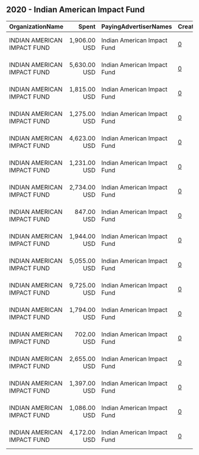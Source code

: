 ## 2020 - Indian American Impact Fund 
|OrganizationName|Spent|PayingAdvertiserNames|CreativeUrls|Impressions|Genders|AgeBrackets|CountryCodes|BillingAddresses|CandidateBallotInformation|
|:---|---:|:---|:---|---:|:---|:---|:---|:---|:---|
|INDIAN AMERICAN IMPACT FUND|1,906.00 USD|Indian American Impact Fund|[0](https://www.snap.com/political-ads/asset/b22277a48558d02143f3dd4c02dcf30f56c0b82fb0ade44038bf75d1aea83ce4?mediaType=png)|50,495|||united states|"720 HARVARD STREET NW     ,WASHINGTON,20001,US"|The IMPACT Fund|
|INDIAN AMERICAN IMPACT FUND|5,630.00 USD|Indian American Impact Fund|[0](https://www.snap.com/political-ads/asset/948add7d897617f4401518d49dc86ec00a834477a12419d3de6fbe5a1794b4b1?mediaType=mov)|186,113||18+|united states|"720 HARVARD STREET NW     ,WASHINGTON,20001,US"||
|INDIAN AMERICAN IMPACT FUND|1,815.00 USD|Indian American Impact Fund|[0](https://www.snap.com/political-ads/asset/e155c0e0e283108bd68a149aa1d875858449899c4fbbb90881ed1fd55f7ba834?mediaType=mp4)|50,092||18+|united states|"720 HARVARD STREET NW     ,WASHINGTON,20001,US"|The IMPACT Fund|
|INDIAN AMERICAN IMPACT FUND|1,275.00 USD|Indian American Impact Fund|[0](https://www.snap.com/political-ads/asset/d1d69865a771b967cd7a586d62859c1aaeb8cbf4546bdf7c9a53cdb113d26fb1?mediaType=mp4)|33,034||18+|united states|"720 HARVARD STREET NW     ,WASHINGTON,20001,US"|The IMPACT Fund|
|INDIAN AMERICAN IMPACT FUND|4,623.00 USD|Indian American Impact Fund|[0](https://www.snap.com/political-ads/asset/ef718d6bffbe092d2c7cf4ef5eaeb7c7a02bef56b3fed7715680488b37410ff4?mediaType=png)|121,463|||united states|"720 HARVARD STREET NW     ,WASHINGTON,20001,US"|The IMPACT Fund|
|INDIAN AMERICAN IMPACT FUND|1,231.00 USD|Indian American Impact Fund|[0](https://www.snap.com/political-ads/asset/dd0ed4d81d7ae39631401ab74e02a61465d0c2d4e7c953b368033088c0d1b9c6?mediaType=mp4)|32,254||18+|united states|"720 HARVARD STREET NW     ,WASHINGTON,20001,US"|The IMPACT Fund|
|INDIAN AMERICAN IMPACT FUND|2,734.00 USD|Indian American Impact Fund|[0](https://www.snap.com/political-ads/asset/707c9beffe5b8279d029f4a9db8dbfeb424637eb4945d49dc10e55fb248cb72d?mediaType=png)|69,359|||united states|"720 HARVARD STREET NW     ,WASHINGTON,20001,US"|The IMPACT Fund|
|INDIAN AMERICAN IMPACT FUND|847.00 USD|Indian American Impact Fund|[0](https://www.snap.com/political-ads/asset/88f1bc0354c4e10d742087a5fdd9f83193b06bb4bafba29e93d7a89f3addc427?mediaType=mp4)|22,356||18+|united states|"720 HARVARD STREET NW     ,WASHINGTON,20001,US"|The IMPACT Fund|
|INDIAN AMERICAN IMPACT FUND|1,944.00 USD|Indian American Impact Fund|[0](https://www.snap.com/political-ads/asset/0072d2fdaebedc3be174b58785f0de0de59d287ad546c8b18565267e49a166ec?mediaType=mov)|61,806||18+|united states|"720 HARVARD STREET NW     ,WASHINGTON,20001,US"||
|INDIAN AMERICAN IMPACT FUND|5,055.00 USD|Indian American Impact Fund|[0](https://www.snap.com/political-ads/asset/77edd5239592b8a1a96b4fe8106f4ca391bfde80fc8a0748d03461bd82fabb39?mediaType=mp4)|141,584||18+|united states|"720 HARVARD STREET NW     ,WASHINGTON,20001,US"|The IMPACT Fund|
|INDIAN AMERICAN IMPACT FUND|9,725.00 USD|Indian American Impact Fund|[0](https://www.snap.com/political-ads/asset/09c73023f370b5429876a334b69de0b1a919a9555ca51c9f3bc2c2cfcf13ef29?mediaType=png)|268,685|||united states|"720 HARVARD STREET NW     ,WASHINGTON,20001,US"|The IMPACT Fund|
|INDIAN AMERICAN IMPACT FUND|1,794.00 USD|Indian American Impact Fund|[0](https://www.snap.com/political-ads/asset/a02638dda44496c8c664d5aff0475d5740da168da564da1258c7831630165074?mediaType=png)|46,960|||united states|"720 HARVARD STREET NW     ,WASHINGTON,20001,US"|The IMPACT Fund|
|INDIAN AMERICAN IMPACT FUND|702.00 USD|Indian American Impact Fund|[0](https://www.snap.com/political-ads/asset/05d76fe2c02c6942d90946a74bb209b3421e47eecd30b4fd71dbe8649261f646?mediaType=mp4)|17,824||18+|united states|"720 HARVARD STREET NW     ,WASHINGTON,20001,US"|The IMPACT Fund|
|INDIAN AMERICAN IMPACT FUND|2,655.00 USD|Indian American Impact Fund|[0](https://www.snap.com/political-ads/asset/3a782bef639915cca9c7636f1fc3cc3d3f0908e69512b90182f4216f0d298cd2?mediaType=png)|66,915|||united states|"720 HARVARD STREET NW     ,WASHINGTON,20001,US"|The IMPACT Fund|
|INDIAN AMERICAN IMPACT FUND|1,397.00 USD|Indian American Impact Fund|[0](https://www.snap.com/political-ads/asset/58809192705f770e2818478aeed237d9844839f0c3b6c0d461a1081fe832c86a?mediaType=mp4)|36,720||18+|united states|"720 HARVARD STREET NW     ,WASHINGTON,20001,US"|The IMPACT Fund|
|INDIAN AMERICAN IMPACT FUND|1,086.00 USD|Indian American Impact Fund|[0](https://www.snap.com/political-ads/asset/c69104a42e35c5dadeae3b263cd77c98eed30b78a131e78861c7b20a2a25f4d1?mediaType=mp4)|28,841||18+|united states|"720 HARVARD STREET NW     ,WASHINGTON,20001,US"|The IMPACT Fund|
|INDIAN AMERICAN IMPACT FUND|4,172.00 USD|Indian American Impact Fund|[0](https://www.snap.com/political-ads/asset/2267e758115519045d21d6c8a9950928c5f5f4848465e72501df9c4e9480b3f2?mediaType=png)|106,939|||united states|"720 HARVARD STREET NW     ,WASHINGTON,20001,US"|The IMPACT Fund|

